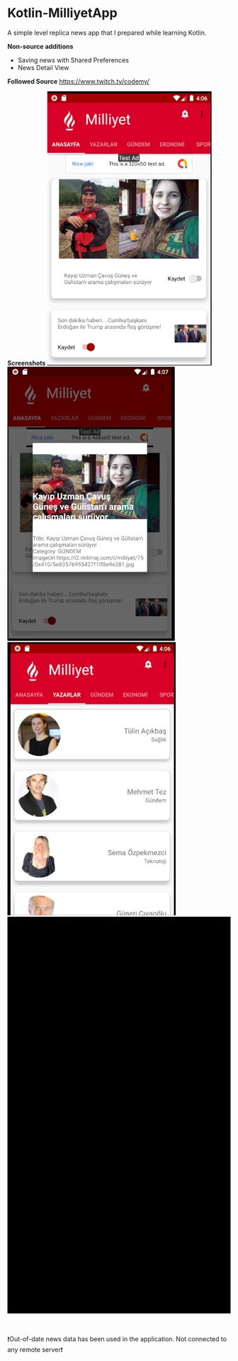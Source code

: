 # Kotlin-MilliyetApp
A simple level replica news app that I prepared while learning Kotlin.

**Non-source additions**
- Saving news with Shared Preferences
- News Detail View

**Followed Source**
https://www.twitch.tv/codemy/

**Screenshots**
![main page](/main_page.png)
![detail page](/detail_page.png)
![writer page](/writer.png)
![splash screen](/test.gif)



<br>

:exclamation:Out-of-date news data has been used in the application. Not connected to any remote server:exclamation:

